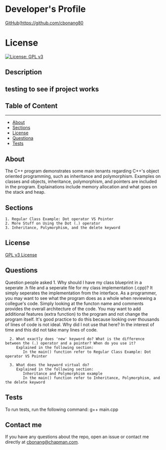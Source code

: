 # Developer's Profile
[GitHub](https://github.com/bonang8)(https://github.com/cbonang80
# License 
[![License: GPL v3](https://img.shields.io/badge/License-GPLv3-blue.svg)](https://www.gnu.org/licenses/gpl-3.0)

## Description 
testing to see if project works
------------------
## Table of Content
-------------------
* [About](#about)
* [Sections](#section)
* [License](#license) 
* [Questiona](#questions)
* [Tests](#tests)

## About
The C++ program demonstrates some main tenants regarding C++'s object oriented programming, 
such as inheritance and polymorphism. Examples on classes and objects, inheritance,
polymorphism, and pointers are included in the program. Explainations include memory 
allocation and what goes on the stack and heap. 


## Sections  
    1. Regular Class Example: Dot operator VS Pointer
    2. More Stuff on Using the Dot (.) operator
    3. Inheritance, Polymorphism, and the delete keyword

## License 
[GPL v3 License](https://www.gnu.org/licenses/gpl-3.0)

## Questions  
Question people asked 
      1. Why should I have my class blueprint in a seperate .h file and a seperate file for my class implementation (.cpp)? 
         It simply seperates the implementation from the interface. As a programmer, you may want to see what the program 
         does as a whole when reviewing a collegue's code. Simply looking at the functon name and comments provides the 
         overall architecture of the code. You may want to add additional features (extra function) to the program and not 
	 change the program itself. It's good practice to do this because looking over thousands of lines of code is not ideal. 
	 Why did I not use that here? In the interest of time and this did not take many lines of code. 

      2. What exactly does 'new' keyword do? What is the difference between the (.) operator and a pointer? When do you use it? 
	     Explained in the following section:
		    In the main() function refer to Regular Class Example: Dot operator VS Pointer

	  3. What does the keyword virtual do? 
	     Explained in the following section: 
		    Inheritance and Polymorphism example
			In the main() function refer to Inheritance, Polymorphism, and the delete keyword

## Tests
To run tests, run the following command: 
g++ main.cpp

## Contact me
If you have any questions about the repo, open an issue or contact me directly
at cbonang@chapman.com. 
        
